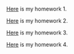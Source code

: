 


[Here](ie582hw1v2.html) is my homework 1.

[Here](IE-582-homework-2--30-OCT-2019.html) is my homework 2.


[Here](IE-582-homework--3-28-NOV-2019.html) is my homework 3.

[Here](Hw4_v2.html) is my homework 4.
